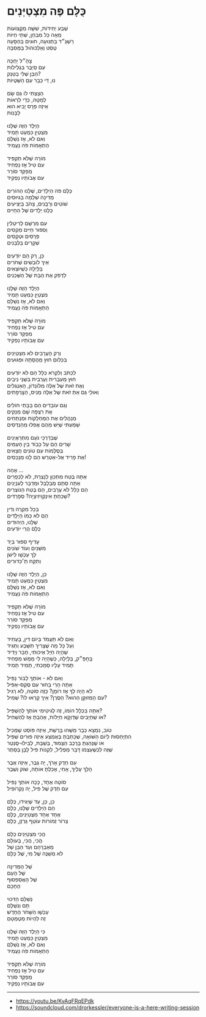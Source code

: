 # כֻּלָּם פֶּה מִצְטַיְּנִים

שְׁבַע יְחִידוֹת, שִׁשָּׁה מִקְצוֹעוֹת\
מֵאָה כָּל מִבְחָן, שְׁתֵּי חַיּוֹת\
רַשְׁגָ״ד בַּתְּנוּעָה, חוּגִים בְּהַסָּעָה\
טֶסְטּ וְאַלְכּוֹהוֹל בַּמְּסִבָּה\
\
צָהַ״ל יְחַכֶּה\
עִם סַיְבֶּר בִּגְלִילוֹת\
הַבֵּן שֶׁלִּי בַּטַּנְק? \
נוּ, דַּי כְּבָר עִם הַשְּׁטֻיּוֹת\
\
הֵצַצְתִּי לוֹ גַּם שָׂם\
לְמַטָּה, כְּדֵי לִרְאוֹת\
אֵיזֶה פְּרָס יָבִיא הוּא\
לַבָּנוֹת\
\
הַיֶּלֶד הַזֶּה שֶׁלָּנוּ\
מִצְטַיֵּן כִּמְעַט תָּמִיד\
וְאִם לֹא, אָז נְשַׁלֵּם\
הַתְאָמוֹת פֹּה נַעֲמִיד\
\
מוֹרָה שֶׁלֹּא תַּקְפִּיד\
עִם טִיל אָז נַפְחִיד\
מְפַקֵּד סוֹרֵר\
עִם אֲבוֹתָיו נַפְקִיד\
\
כֻּלָּם פֹּה הַיְּלָדִים, שֶׁלָּנוּ הַהוֹרִים\
מְדִינָה שְׁלֵמָה בְּגִיּוּסִים\
שׁוֹטִים וְרַבָּנִים, צָהֹב בַּיְּצִיעִים\
כֻּלָּנוּ יְלָדִים שֶׁל הַחַיִּים\
\
עִם מִרְשָׁם לְרִיטַלִין\
וְסִפּוּר חַיִּים מַקְסִים\
פְּרָסִים וּטְקָסִים\
שְׁקָרִים בַּלְּבָנִים\
\
כֵּן, רַק הֵם יוֹדְעִים\
אֵיךְ לוֹבְשִׁים שֶׁחֹרִים\
בַּלַּיְלָה כְּשֶׁיּוֹצְאִים\
לִדְפֹּק אֶת הַבַּת שֶׁל הַשְּׁכֵנִים\
\
הַיֶּלֶד הַזֶּה שֶׁלָּנוּ\
מִצְטַיֵּן כִּמְעַט תָּמִיד\
וְאִם לֹא, אָז נְשַׁלֵּם\
הַתְאָמוֹת פֹּה נַעֲמִיד\
\
מוֹרָה שֶׁלֹּא תַּקְפִּיד\
עִם טִיל אָז נַפְחִיד\
מְפַקֵּד סוֹרֵר\
עִם אֲבוֹתָיו נַפְקִיד\
\
וְרַק הָעֲרָבִים לֹא מִצְטַיְּנִים\
בִּכְלוּם חוּץ מֵהֲסָתָה וּפִגּוּעִים\
\
לִכְתֹּב וְלִקְרֹא כְּלָל הֵם לֹא יוֹדְעִים \
חוּץ מֵעִבְרִית וְעַרְבִית בִּשְׁנֵי נִיבִים\
וְאֶת זֹאת שֶׁל אֵלֶּה מִלּוֹנְדוֹן, הָאַנְגְּלִים\
וְאוּלַי גַּם אַתְּ זֹאת שֶׁל אֵלֶּה מְנִיס, הַצָּרְפָתִים\
\
וְגַם עוֹבְדִים הֵם בְּבָתֵּי חוֹלִים\
אֶת רִצְּפָה שָׁם מְנַקִּים\
מְנַהֲלִים אֶת הַמַּחְלָקוֹת וּמְנַתְּחִים\
שָׁמַעְתִּי שֶׁיֵּשׁ מֵהֶם אֲפִלּוּ מְהַנְדְסִים\
\
שֶׁבְּדַרְכֵי נֹעַם מִתְרַאֲיְנִים\
שָׁרִים הֵם עַל כָּבוֹד בֵּין הָעַמִּים\
בְּסֻלָּמוֹת עִם טוֹנִים חֲצָאִים \
אֶת פָרִיד אֶל-אַטְרַש הֵם לָנוּ מְנָכְסִים!\
\
אָהַה … \
אַתָּה בֶּטַח מִתְכַּוֵּן לְנָצְרַת, לֹא לַכְּפָרִים\
אַתָּה סְתָם מְבַלְבֵּל וּמְדַבֵּר לְעִנְיָנִים\
הֵם כָּלַל לֹא עֲרָבִים, הֵם בֶּטַח הַנּוֹצְרִים\
שָׁכַחְתָּ אִינְקְוִיזִיצְיָה? סְפָרַדִּים?\
\
בְּכָל מִקְרֶה וְדִין\
הֵם לֹא כְּמוֹ הַיְּלָדִים\
שֶׁלָּנוּ, הַיְּהוּדִים\
כֻּלָּם הֲרֵי יוֹדְעִים\
\
עָדִיף סִפּוּר בְּיָד\
מִשְּׁנַיִם וְעוֹד שׁוֹנִים\
לֵךְ עַכְשָׁו לִישֹׁן\
וְתִקַּח תַ׳כַּדּוּרִים\
\
כֵּן, הַיֶּלֶד הַזֶּה שֶׁלָּנוּ\
מִצְטַיֵּן כִּמְעַט תָּמִיד\
וְאִם לֹא, אָז נְשַׁלֵּם\
הַתְאָמוֹת פֹּה נַעֲמִיד\
\
מוֹרָה שֶׁלֹּא תַּקְפִּיד\
עִם טִיל אָז נַפְחִיד\
מְפַקֵּד סוֹרֵר\
עִם אֲבוֹתָיו נַפְקִיד\
\
וְאִם לֹא תַּעֲמֹד בְּיוֹם דִּין, בֶּעָתִיד\
וְעַל כָּל מָה שֶׁצָּרִיךְ תִּשָּׁבַע וְתַגִּיד\
שֶׁהָיָה חַיָּל אֵיכוּתִי, חָבֵר וְיָדִיד\
בָּחָפַּ״ק, בַּלַּיְלָה, כְּשֶׁהָיָה לִי מַמָּשׁ מַפְחִיד\
תָּמִיד עָלָיו סָמַכְתִּי, תָּמִיד תָּמִיד\
\
וְאִם לֹא - אוֹתְךָ לַבּוֹר נַפִּיל\
אַתָּה הָרֵי בָּחוּר עִם סֶקְס-אַפִּיל\
לֹא הָיָה לְךָ אָז רוֹמָן? כָּזֶה סוֹטֶה, לֹא רָגִיל\
עִם הָמְּזוּקָּן הַהוּא? הַסֶּרֶן? אֵיךְ קָרְאוּ לוֹ? שְׁמִיל?\
\
אַתָּה בִּכְלָל הוֹמוֹ, זֶה לֶגִיטִימִי אוֹתְךָ לְהַשְׁפִּיל?\
אוֹ שֶׁחַיָּבִים שֶׁדַּוְקָא חַיָּלוֹת, אָהַבְתָּ אָז לְהַשְׁחִיל?\
\
טוֹב, נִמְצָא כְּבָר מַשֶּׁהוּ בָּרֶשֶׁת, אֵיזֶה פּוֹסְט שֶׁמֵּכִיל\
הִתְיָחַסוּת לְיוֹם הַשּׁוֹאָה, שֶׁכָּתַבְתָּ בְּאֶמְצַע אֵיזֶה פּוּרִים שְׁפִּיל\
אוֹ שֶׁנָּהַגְתָּ בָּרֶכֶב הַצָּמוּד, בְּשַׁבָּת, לְבִּילוּ-סֶנְטֵר \
שֶׁזֶּה לִכְשֶׁעַצְמוֹ דָּבָר מַפְלִיל, לִקְנוֹת פִּיל לָבָן בַּסֵּתֶר\
\
עִם חֵדֶק אָרֹךְ, יָה גֶּבֶר, אֵיזֶה אֶבֶר\
הָלַךְ עָלֶיךָ, אָחִי, אָכַלְתָּ אוֹתָהּ, שׁוֹק וְשֶׁבֶר\
\
סוֹטֶה אֶחָד, כָּכָה אוֹתְךָ נַפִּיל\
עִם חֵדֶק שֶׁל פִּיל, יָה נָקְרוֹפִיל\
\
כֵּן, כֵּן, עַד שֶׁיַּגִּידוּ, כֻּלָּם\
הֵם הַיְּלָדִים שֶׁלָּנוּ, כֻּלָּם\
אֶחָד אֶחָד מִצְטַיְּנִים, כֻּלָּם\
צְרוֹר זְמוֹרוֹת עוֹטֵף גַּרְזֶן, כֻּלָּם\
\
הֲכִי מִצְטַיְּנִים כֻּלָּם\
הֲכִי, הֲכִי, בָּעוֹלָם\
מֵאַבְרָהָם וְעַד הַבֵּן שֶׁל\
לֹא מְשַׁנֶּה שֶׁל מִי, שֶׁל כֻּלָּם\
\
שֶׁל הַמְּדִינָה\
שֶׁל הָעָם\
שֶׁל הָאֲסַפְסוּף \
הֶחָכָם\
\
נְשַׁלֵּם הַדִּכּוּי\
תָּם וְנִשְׁלָּם \
עַכְשָׁו הַשָּׁחֹר הֶחָדָשׁ\
זֶה לִהְיוֹת מְטֻמְטָם\
\
כִּי הַיֶּלֶד הַזֶּה שֶׁלָּנוּ\
מִצְטַיֵּן כִּמְעַט תָּמִיד\
וְאִם לֹא, אָז נְשַׁלֵּם\
הַתְאָמוֹת פֹּה נַעֲמִיד\
\
מוֹרָה שֶׁלֹּא תַּקְפִּיד\
עִם טִיל אָז נַפְחִיד\
מְפַקֵּד סוֹרֵר\
עִם אֲבוֹתָיו נַפְקִיד

---
- https://youtu.be/KvAqFRqEPdk
- https://soundcloud.com/drorkessler/everyone-is-a-here-writing-session

